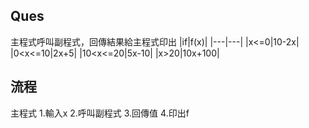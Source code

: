 Ques  
----
主程式呼叫副程式，回傳結果給主程式印出
|if|f(x)|
|---|---|
|x<=0|10-2x|
|0<x<=10|2x+5|
|10<x<=20|5x-10|
|x>20|10x+100|

流程  
----
主程式
 1.輸入x
 2.呼叫副程式
 3.回傳值
 4.印出f
